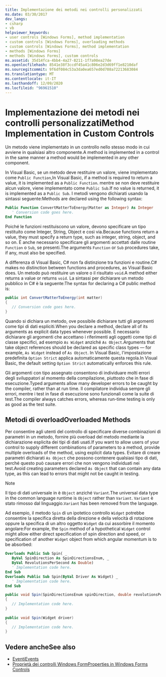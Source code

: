 ```yaml
---
title: Implementazione dei metodi nei controlli personalizzati
ms.date: 03/30/2017
dev_langs:
- csharp
- vb
helpviewer_keywords:
- user controls [Windows Forms], method implementation
- custom controls [Windows Forms], overloading methods
- custom controls [Windows Forms], method implementation
- methods [Windows Forms]
- methods [Windows Forms], custom controls
ms.assetid: 35d14fca-4bb4-4a27-8211-1f7a98ea27de
ms.openlocfilehash: 8541e38f3ccdf45a41c806e2d3d69ff1e8210daf
ms.sourcegitcommit: 9f6df084c53a3da0ea657ed0d708a72213683084
ms.translationtype: MT
ms.contentlocale: it-IT
ms.lasthandoff: 12/09/2020
ms.locfileid: "96961510"
---
```

# <a name="method-implementation-in-custom-controls"></a><span data-ttu-id="d05a4-102">Implementazione dei metodi nei controlli personalizzati</span><span class="sxs-lookup"><span data-stu-id="d05a4-102">Method Implementation in Custom Controls</span></span>

<span data-ttu-id="d05a4-103">Un metodo viene implementato in un controllo nello stesso modo in cui avviene in qualsiasi altro componente.</span><span class="sxs-lookup"><span data-stu-id="d05a4-103">A method is implemented in a control in the same manner a method would be implemented in any other component.</span></span>  
  
 <span data-ttu-id="d05a4-104">In Visual Basic, se un metodo deve restituire un valore, viene implementato come `Public Function`,</span><span class="sxs-lookup"><span data-stu-id="d05a4-104">In Visual Basic, if a method is required to return a value, it is implemented as a `Public Function`.</span></span> <span data-ttu-id="d05a4-105">mentre se non deve restituire alcun valore, viene implementato come `Public Sub`.</span><span class="sxs-lookup"><span data-stu-id="d05a4-105">If no value is returned, it is implemented as a `Public Sub`.</span></span> <span data-ttu-id="d05a4-106">I metodi vengono dichiarati usando la sintassi seguente:</span><span class="sxs-lookup"><span data-stu-id="d05a4-106">Methods are declared using the following syntax:</span></span>  
  
```vb  
Public Function ConvertMatterToEnergy(Matter as Integer) As Integer  
   ' Conversion code goes here.  
End Function  
```  
  
 <span data-ttu-id="d05a4-107">Poiché le funzioni restituiscono un valore, devono specificare un tipo restituito come Integer, String, Object e così via.</span><span class="sxs-lookup"><span data-stu-id="d05a4-107">Because functions return a value, they must specify a return type, such as integer, string, object, and so on.</span></span> <span data-ttu-id="d05a4-108">È anche necessario specificare gli argomenti accettati dalle routine `Function` o `Sub`, se presenti.</span><span class="sxs-lookup"><span data-stu-id="d05a4-108">The arguments `Function` or `Sub` procedures take, if any, must also be specified.</span></span>  
  
 <span data-ttu-id="d05a4-109">A differenza di Visual Basic, C# non fa distinzione tra funzioni e routine.</span><span class="sxs-lookup"><span data-stu-id="d05a4-109">C# makes no distinction between functions and procedures, as Visual Basic does.</span></span> <span data-ttu-id="d05a4-110">Un metodo può restituire un valore o il risultato `void`.</span><span class="sxs-lookup"><span data-stu-id="d05a4-110">A method either returns a value or returns `void`.</span></span> <span data-ttu-id="d05a4-111">La sintassi per dichiarare un metodo pubblico in C# è la seguente:</span><span class="sxs-lookup"><span data-stu-id="d05a4-111">The syntax for declaring a C# public method is:</span></span>  
  
```csharp  
public int ConvertMatterToEnergy(int matter)  
{  
   // Conversion code goes here.  
}  
```  
  
 <span data-ttu-id="d05a4-112">Quando si dichiara un metodo, ove possibile dichiarare tutti gli argomenti come tipi di dati espliciti.</span><span class="sxs-lookup"><span data-stu-id="d05a4-112">When you declare a method, declare all of its arguments as explicit data types whenever possible.</span></span> <span data-ttu-id="d05a4-113">È necessario dichiarare gli argomenti che accettano i riferimenti agli oggetti come tipi di classe specifici, ad esempio `As Widget` anziché `As Object`.</span><span class="sxs-lookup"><span data-stu-id="d05a4-113">Arguments that take object references should be declared as specific class types — for example, `As Widget` instead of `As Object`.</span></span> <span data-ttu-id="d05a4-114">In Visual Basic, l'impostazione predefinita `Option Strict` applica automaticamente questa regola.</span><span class="sxs-lookup"><span data-stu-id="d05a4-114">In Visual Basic, the default setting `Option Strict` automatically enforces this rule.</span></span>  
  
 <span data-ttu-id="d05a4-115">Gli argomenti con tipo assegnato consentono di individuare molti errori degli sviluppatori al momento della compilazione, piuttosto che in fase di esecuzione.</span><span class="sxs-lookup"><span data-stu-id="d05a4-115">Typed arguments allow many developer errors to be caught by the compiler, rather than at run time.</span></span> <span data-ttu-id="d05a4-116">Il compilatore individua sempre gli errori, mentre i test in fase di esecuzione sono funzionali come la suite di test.</span><span class="sxs-lookup"><span data-stu-id="d05a4-116">The compiler always catches errors, whereas run-time testing is only as good as the test suite.</span></span>  
  
## <a name="overloaded-methods"></a><span data-ttu-id="d05a4-117">Metodi di overload</span><span class="sxs-lookup"><span data-stu-id="d05a4-117">Overloaded Methods</span></span>  

 <span data-ttu-id="d05a4-118">Per consentire agli utenti del controllo di specificare diverse combinazioni di parametri in un metodo, fornire più overload del metodo mediante la dichiarazione esplicita dei tipi di dati usati.</span><span class="sxs-lookup"><span data-stu-id="d05a4-118">If you want to allow users of your control to supply different combinations of parameters to a method, provide multiple overloads of the method, using explicit data types.</span></span> <span data-ttu-id="d05a4-119">Evitare di creare parametri dichiarati `As Object` che possono contenere qualsiasi tipo di dati, perché questo può causare errori che non vengono individuati nei test.</span><span class="sxs-lookup"><span data-stu-id="d05a4-119">Avoid creating parameters declared `As Object` that can contain any data type, as this can lead to errors that might not be caught in testing.</span></span>  
  
> [!NOTE]
> <span data-ttu-id="d05a4-120">Il tipo di dati universale in è `Object` anziché `Variant`.</span><span class="sxs-lookup"><span data-stu-id="d05a4-120">The universal data type in the common language runtime is `Object` rather than `Variant`.</span></span> <span data-ttu-id="d05a4-121">`Variant` è stato rimosso dal linguaggio.</span><span class="sxs-lookup"><span data-stu-id="d05a4-121">`Variant` has been removed from the language.</span></span>  
  
 <span data-ttu-id="d05a4-122">Ad esempio, il metodo `Spin` di un ipotetico controllo `Widget` potrebbe consentire la specifica diretta della direzione e della velocità di rotazione oppure la specifica di un altro oggetto `Widget` da cui assorbire il momento angolare:</span><span class="sxs-lookup"><span data-stu-id="d05a4-122">For example, the `Spin` method of a hypothetical `Widget` control might allow either direct specification of spin direction and speed, or specification of another `Widget` object from which angular momentum is to be absorbed:</span></span>  
  
```vb  
Overloads Public Sub Spin( _  
   ByVal SpinDirection As SpinDirectionsEnum, _  
   ByVal RevolutionsPerSecond As Double)  
   ' Implementation code here.  
End Sub  
Overloads Public Sub Spin(ByVal Driver As Widget) _  
   ' Implementation code here.  
End Sub  
```  
  
```csharp  
public void Spin(SpinDirectionsEnum spinDirection, double revolutionsPerSecond)  
{  
   // Implementation code here.  
}  
  
public void Spin(Widget driver)  
{  
   // Implementation code here.  
}  
```  
  
## <a name="see-also"></a><span data-ttu-id="d05a4-123">Vedere anche</span><span class="sxs-lookup"><span data-stu-id="d05a4-123">See also</span></span>

- [<span data-ttu-id="d05a4-124">Eventi</span><span class="sxs-lookup"><span data-stu-id="d05a4-124">Events</span></span>](/dotnet/standard/events/index)
- [<span data-ttu-id="d05a4-125">Proprietà dei controlli Windows Form</span><span class="sxs-lookup"><span data-stu-id="d05a4-125">Properties in Windows Forms Controls</span></span>](properties-in-windows-forms-controls.md)
